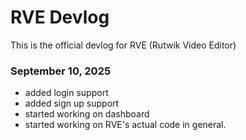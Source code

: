 # RVE Devlog
This is the official devlog for RVE (Rutwik Video Editor)


### September 10, 2025
- added login support
- added sign up support
- started working on dashboard
- started working on RVE's actual code in general.
